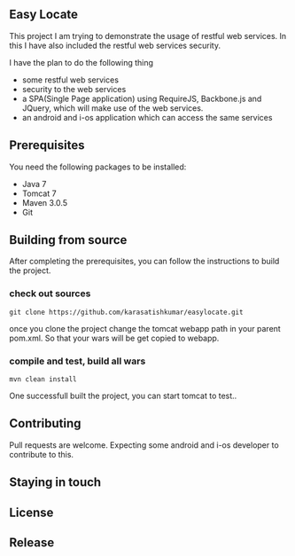 ## Easy Locate
This project I am trying to demonstrate the usage of restful web services. In this I have also included the restful web services security. 

I have the plan to do the following thing

* some restful web services
* security to the web services
* a SPA(Single Page application) using RequireJS, Backbone.js and JQuery, which will make use of the web services.
* an android and i-os application which can access the same services


## Prerequisites
You need the following packages to be installed:
* Java 7
* Tomcat 7
* Maven 3.0.5
* Git

## Building from source
After completing the prerequisites, you can follow the instructions to build the project.

### check out sources

	git clone https://github.com/karasatishkumar/easylocate.git

once you clone the project change the tomcat webapp path in your parent pom.xml. So that your wars will be get copied to webapp.	

### compile and test, build all wars

	mvn clean install

One successfull built the project, you can start tomcat to test..

## Contributing
Pull requests are welcome. Expecting some android and i-os developer to contribute to this.

## Staying in touch

## License

## Release



